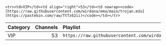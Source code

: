 <table>
  <thead>
    <tr><th align="left">Category</th><th align="left">Channels</th><th align="left">Playlist</th></tr>
  </thead>
  <tbody>
    <tr><td>VIP</td><td align="right">53</td><td nowrap><code>https://raw.githubusercontent.com/wirdana/ema/main/trojan.m3u</code></td></tr>

    <tr><td>VIP</td><td align="right">53</td><td nowrap><code>[https://raw.githubusercontent.com/wirdana/ema/main/trojan.m3u](https://pastebin.com/raw/TtTz62ii)</code></td></tr>

  </tbody>
</table>
